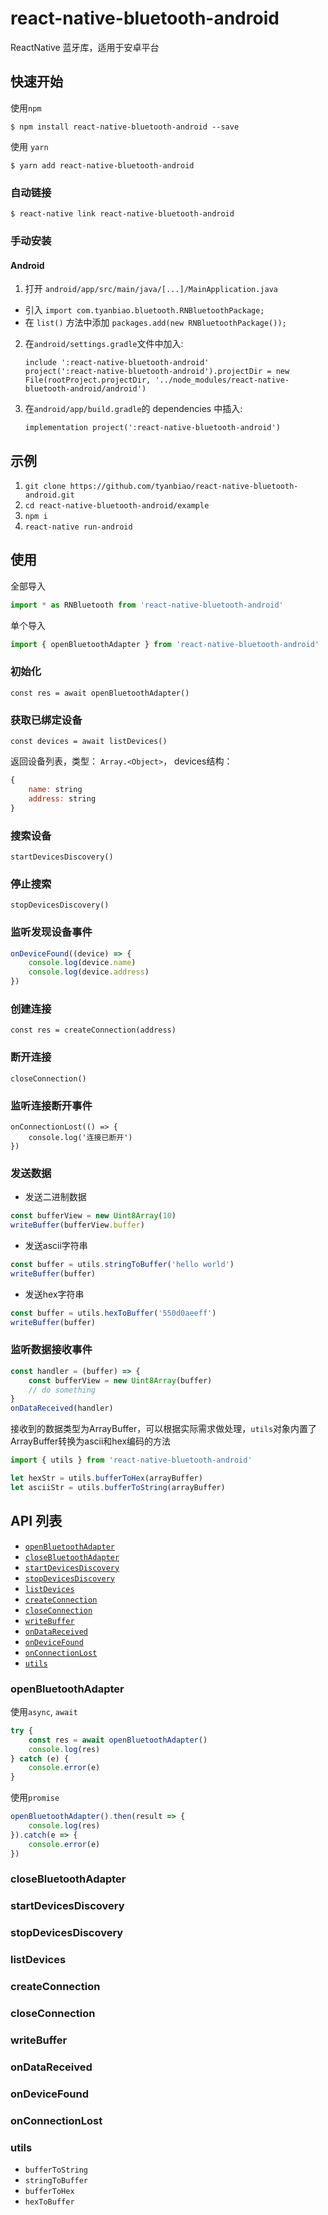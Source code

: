 
# react-native-bluetooth-android

ReactNative 蓝牙库，适用于安卓平台

## 快速开始

使用`npm`

`$ npm install react-native-bluetooth-android --save`  

使用 `yarn`  

`$ yarn add react-native-bluetooth-android`

### 自动链接

`$ react-native link react-native-bluetooth-android`

### 手动安装


#### Android

1. 打开 `android/app/src/main/java/[...]/MainApplication.java`
  - 引入 `import com.tyanbiao.bluetooth.RNBluetoothPackage;`
  - 在 `list()` 方法中添加 `packages.add(new RNBluetoothPackage());` 
2.  在`android/settings.gradle`文件中加入:
  	```
	include ':react-native-bluetooth-android'
	project(':react-native-bluetooth-android').projectDir = new File(rootProject.projectDir, '../node_modules/react-native-bluetooth-android/android')
  	```
3. 在`android/app/build.gradle`的 dependencies 中插入:
  	```
	implementation project(':react-native-bluetooth-android')
  	```
## 示例
1. `git clone https://github.com/tyanbiao/react-native-bluetooth-android.git`
2. `cd react-native-bluetooth-android/example`
3. `npm i`
4. `react-native run-android`

## 使用
全部导入
```javascript
import * as RNBluetooth from 'react-native-bluetooth-android'
```
单个导入
```typescript
import { openBluetoothAdapter } from 'react-native-bluetooth-android'
```
### 初始化

`const res = await openBluetoothAdapter()`

### 获取已绑定设备
` const devices = await listDevices() `

返回设备列表，类型： `Array.<Object>`， devices结构：
```javascript
{
	name: string
	address: string
}
```



### 搜索设备
`startDevicesDiscovery() `

### 停止搜索
`stopDevicesDiscovery()`

### 监听发现设备事件
```javascript
onDeviceFound((device) => {
	console.log(device.name)
	console.log(device.address)
})
```

### 创建连接
`const res = createConnection(address)`

### 断开连接
`closeConnection()`

### 监听连接断开事件
```javscript
onConnectionLost(() => {
	console.log('连接已断开')
})
```
### 发送数据
- 发送二进制数据
```javascript
const bufferView = new Uint8Array(10)
writeBuffer(bufferView.buffer)
```
- 发送ascii字符串
```javascript
const buffer = utils.stringToBuffer('hello world')
writeBuffer(buffer)

```
- 发送hex字符串
```javascript
const buffer = utils.hexToBuffer('550d0aeeff')
writeBuffer(buffer)
```

### 监听数据接收事件
```javascript
const handler = (buffer) => {
	const bufferView = new Uint8Array(buffer)
	// do something
}
onDataReceived(handler)
```
接收到的数据类型为ArrayBuffer，可以根据实际需求做处理，`utils`对象内置了ArrayBuffer转换为ascii和hex编码的方法
```javascript
import { utils } from 'react-native-bluetooth-android'

let hexStr = utils.bufferToHex(arrayBuffer)
let asciiStr = utils.bufferToString(arrayBuffer)
```



## API 列表
- [`openBluetoothAdapter`](#open-bluetooth-adapter)
- [`closeBluetoothAdapter`](#close-bluetooth-adapter)
- [`startDevicesDiscovery`](#list-devices)
- [`stopDevicesDiscovery`](#stop-devices-discovery)
- [`listDevices`](#list-devices)
- [`createConnection`](#create-connection)
- [`closeConnection`](#close-connection)
- [`writeBuffer`](#write-buffer)
- [`onDataReceived`](#on-data-received)
- [`onDeviceFound`](#on-device-found)
- [`onConnectionLost`](#on-connection-lost)
- [`utils`](#utils)

### <span id="open-bluetooth-adapter">openBluetoothAdapter</span>

使用`async`, `await`
```javascript
try {
	const res = await openBluetoothAdapter()
	console.log(res)
} catch (e) {
	console.error(e)
}
```
使用`promise`
```javascript
openBluetoothAdapter().then(result => {
	console.log(res)
}).catch(e => {
	console.error(e)
})
```

### <span id="close-bluetooth-adapter">closeBluetoothAdapter</span>

### <span id="start-devices-discovery">startDevicesDiscovery</span>
### <span id="stop-devices-discovery">stopDevicesDiscovery</span>
### <span id="list-devices">listDevices</span>
### <span id="create-connection">createConnection</span>
### <span id="close-connection">closeConnection</span>
### <span id="write-buffer">writeBuffer</span>
### <span id="on-data-received">onDataReceived</span>
### <span id="on-device-found">onDeviceFound</span>
### <span id="on-connection-lost">onConnectionLost</span>
### <span id="utils">utils</span>

 - `bufferToString`
 - `stringToBuffer`
 - `bufferToHex`
 - `hexToBuffer`
